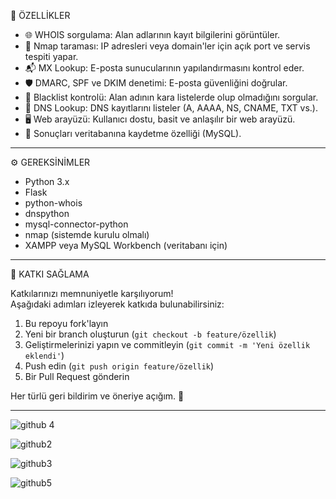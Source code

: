 🚀 ÖZELLİKLER
- 🌐 WHOIS sorgulama: Alan adlarının kayıt bilgilerini görüntüler.
- 🔎 Nmap taraması: IP adresleri veya domain'ler için açık port ve servis tespiti yapar.
- 📬 MX Lookup: E-posta sunucularının yapılandırmasını kontrol eder.
- 🛡️ DMARC, SPF ve DKIM denetimi: E-posta güvenliğini doğrular.
- 🚫 Blacklist kontrolü: Alan adının kara listelerde olup olmadığını sorgular.
- 📡 DNS Lookup: DNS kayıtlarını listeler (A, AAAA, NS, CNAME, TXT vs.).
- 🖥️ Web arayüzü: Kullanıcı dostu, basit ve anlaşılır bir web arayüzü.
- 💾 Sonuçları veritabanına kaydetme özelliği (MySQL).

--------------------------------------------------------------------------------------------------------------

⚙️ GEREKSİNİMLER
- Python 3.x
- Flask
- python-whois
- dnspython
- mysql-connector-python
- nmap (sistemde kurulu olmalı)
- XAMPP veya MySQL Workbench (veritabanı için)

-------------------------------------------------------------------------------------------------------------

🤝 KATKI SAĞLAMA

Katkılarınızı memnuniyetle karşılıyorum!  
Aşağıdaki adımları izleyerek katkıda bulunabilirsiniz:

1. Bu repoyu fork'layın
2. Yeni bir branch oluşturun (`git checkout -b feature/özellik`)
3. Geliştirmelerinizi yapın ve commitleyin (`git commit -m 'Yeni özellik eklendi'`)
4. Push edin (`git push origin feature/özellik`)
5. Bir Pull Request gönderin

Her türlü geri bildirim ve öneriye açığım. 🙌

------------------------------------------------------------------------------------------------------------

![github 4](https://github.com/user-attachments/assets/b920d832-27ff-4dde-947d-af13e5ff4966)

![github2](https://github.com/user-attachments/assets/f132e5e8-dde4-47da-a7c6-77f5b8d1df02)

![github3](https://github.com/user-attachments/assets/18d81871-20e1-4ffc-966f-f24bc9b07317)

![github5](https://github.com/user-attachments/assets/f67a221d-025b-4f1d-9081-bf365e7e4f27)

